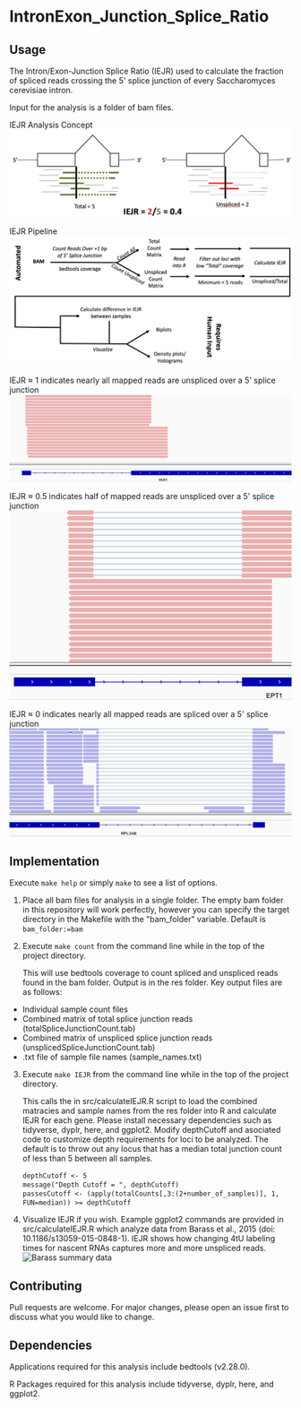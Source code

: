 # IntronExon_Junction_Splice_Ratio

## Usage 
The Intron/Exon-Junction Splice Ratio (IEJR) used to calculate the fraction of spliced reads crossing the 5' splice junction of every Saccharomyces cerevisiae intron. 

Input for the analysis is a folder of bam files. 

IEJR Analysis Concept
![Calculation of IEJR](imgs/IEJR_concept.png)

IEJR Pipeline 
![Calculation of IEJR](imgs/IEJR_Pipeline.png)

IEJR ≈ 1 indicates nearly all mapped reads are unspliced over a 5' splice junction
![IEJR Approximately 1 example](imgs/IEJR_1.png)

IEJR ≈ 0.5 indicates half of mapped reads are unspliced over a 5' splice junction
![IEJR around 0.5 example](imgs/IEJR_point5.png)

IEJR ≈ 0 indicates nearly all mapped reads are spliced over a 5' splice junction
![IEJR equal to 0 example](imgs/IEJR_0.png)

## Implementation 
Execute ```make help```  or simply ```make```  to see a list of options. 

1. Place all bam files for analysis in a single folder. The empty bam folder in this repository will work perfectly, however you can specify the target directory in the Makefile with the "bam_folder" variable. Default is  ```bam_folder:=bam``` 

2. Execute ```make count``` from the command line while in the top of the project directory. 

    This will use bedtools coverage to count spliced and unspliced reads found in the bam folder. Output is in the res folder.  Key output files are as follows:
* Individual sample count files
* Combined matrix of total splice junction reads (totalSpliceJunctionCount.tab)
* Combined matrix of unspliced splice junction reads (unsplicedSpliceJunctionCount.tab)
* .txt file of sample file names (sample_names.txt)

3. Execute ```make IEJR``` from the command line while in the top of the project directory. 
    
    This calls the in src/calculateIEJR.R script to load the combined matracies and sample names from the res folder into R and calculate IEJR for each gene.
    Please install necessary dependencies such as tidyverse, dyplr, here, and ggplot2.
    Modify depthCutoff and asociated code to customize depth requirements for loci to be analyzed. The default is to throw out any locus that has a median total junction count of less than 5 between all samples. 
   ```
   depthCutoff <- 5
   message("Depth Cutoff = ", depthCutoff)
   passesCutoff <- (apply(totalCounts[,3:(2+number_of_samples)], 1, FUN=median)) >= depthCutoff

4. Visualize IEJR if you wish. Example ggplot2 commands are provided in src/calculateIEJR.R which analyze data from Barass et al., 2015 (doi: 10.1186/s13059-015-0848-1). IEJR shows how changing 4tU labeling times for nascent RNAs captures more and more unspliced reads. 
    ![Barass summary data](imgs/Barass_IEJR_density.png)

## Contributing
Pull requests are welcome. For major changes, please open an issue first to discuss what you would like to change.

## Dependencies
Applications required for this analysis include bedtools (v2.28.0). 

R Packages required for this analysis include tidyverse, dyplr, here, and ggplot2.
